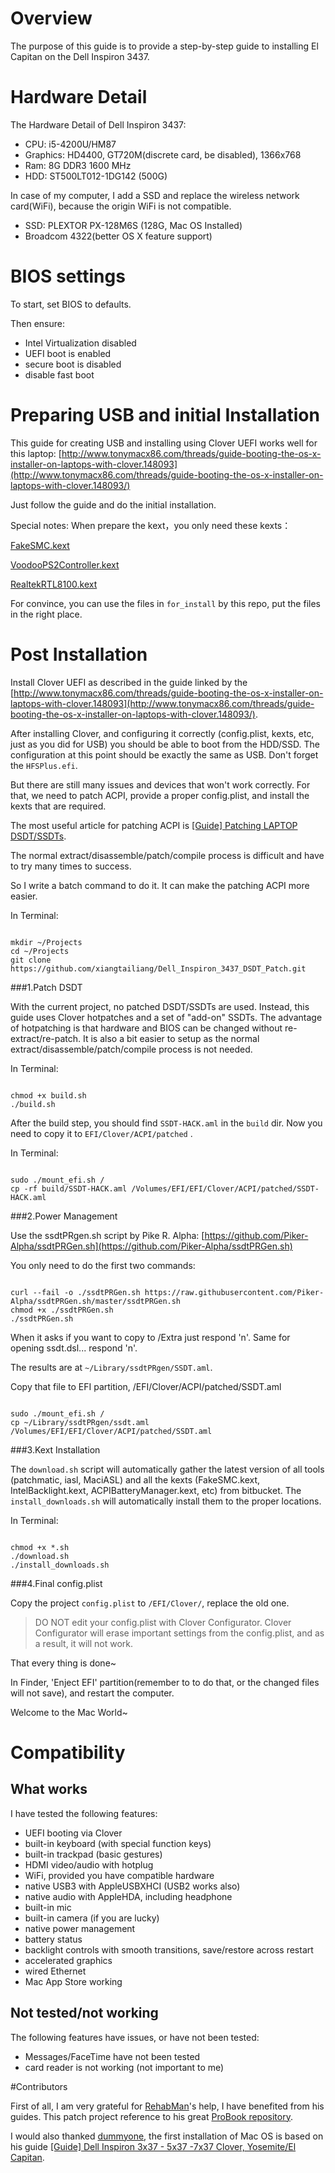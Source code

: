 # Overview

The purpose of this guide is to provide a step-by-step guide to installing El Capitan on the Dell Inspiron 3437.


# Hardware Detail

The Hardware Detail of Dell Inspiron 3437:

- CPU: i5-4200U/HM87
- Graphics: HD4400, GT720M(discrete card, be disabled), 1366x768
- Ram: 8G DDR3 1600 MHz
- HDD: ST500LT012-1DG142 (500G)

In case of my computer, I add  a SSD and replace the wireless network card(WiFi), because the origin WiFi is not compatible.

- SSD: PLEXTOR PX-128M6S (128G, Mac OS Installed)
- Broadcom 4322(better OS X feature support)


# BIOS settings

To start, set BIOS to defaults.

Then ensure:

- Intel Virtualization disabled
- UEFI boot is enabled
- secure boot is disabled
- disable fast boot


# Preparing USB and initial Installation

This guide for creating USB and installing using Clover UEFI works well for this laptop: [http://www.tonymacx86.com/threads/guide-booting-the-os-x-installer-on-laptops-with-clover.148093](http://www.tonymacx86.com/threads/guide-booting-the-os-x-installer-on-laptops-with-clover.148093/)

Just follow the guide and do the initial installation.

Special notes:
When prepare the kext，you only need these kexts：

[FakeSMC.kext](https://github.com/RehabMan/OS-X-FakeSMC-kozlek)

[VoodooPS2Controller.kext](https://github.com/RehabMan/OS-X-Voodoo-PS2-Controller)

[RealtekRTL8100.kext](http://www.insanelymac.com/forum/topic/296190-driver-for-realteks-rtl810x-fast-ethernet-series/)

For convince, you can use the files in `for_install` by this repo, put the files in the right place.

# Post Installation

Install Clover UEFI as described in the guide linked by the [http://www.tonymacx86.com/threads/guide-booting-the-os-x-installer-on-laptops-with-clover.148093](http://www.tonymacx86.com/threads/guide-booting-the-os-x-installer-on-laptops-with-clover.148093/).

After installing Clover, and configuring it correctly (config.plist, kexts, etc, just as you did for USB) you should be able to boot from the HDD/SSD. The configuration at this point should be exactly the same as USB. Don't forget the `HFSPlus.efi`.

But there are still many issues and devices that won't work correctly. For that, we need to patch ACPI, provide a proper config.plist, and install the kexts that are required.

The most useful article for patching ACPI is [[Guide] Patching LAPTOP DSDT/SSDTs](http://www.tonymacx86.com/threads/guide-patching-laptop-dsdt-ssdts.152573/).

The normal extract/disassemble/patch/compile process is difficult and have to try many times to success.

So I write a batch command to do it. It can make the patching ACPI more easier.

In Terminal:

```shell

mkdir ~/Projects
cd ~/Projects
git clone https://github.com/xiangtailiang/Dell_Inspiron_3437_DSDT_Patch.git

```

###1.Patch DSDT

With the current project, no patched DSDT/SSDTs are used. Instead, this guide uses Clover hotpatches and a set of "add-on" SSDTs. 
The advantage of hotpatching is that hardware and BIOS can be changed without re-extract/re-patch. It is also a bit easier to setup as the normal extract/disassemble/patch/compile process is not needed.

In Terminal:
```shell

chmod +x build.sh
./build.sh

```
After the build step, you should find `SSDT-HACK.aml` in the `build` dir.
Now you need to copy it to `EFI/Clover/ACPI/patched` .

In Terminal:
```shell

sudo ./mount_efi.sh /
cp -rf build/SSDT-HACK.aml /Volumes/EFI/EFI/Clover/ACPI/patched/SSDT-HACK.aml

```

###2.Power Management

Use the ssdtPRgen.sh script by Pike R. Alpha: [https://github.com/Piker-Alpha/ssdtPRGen.sh](https://github.com/Piker-Alpha/ssdtPRGen.sh)

You only need to do the first two commands:

```shell

curl --fail -o ./ssdtPRGen.sh https://raw.githubusercontent.com/Piker-Alpha/ssdtPRGen.sh/master/ssdtPRGen.sh
chmod +x ./ssdtPRGen.sh
./ssdtPRGen.sh

```

When it asks if you want to copy to /Extra just respond 'n'. Same for opening ssdt.dsl... respond 'n'.

The results are at `~/Library/ssdtPRgen/SSDT.aml`.

Copy that file to EFI partition, /EFI/Clover/ACPI/patched/SSDT.aml

```shell

sudo ./mount_efi.sh /
cp ~/Library/ssdtPRgen/ssdt.aml /Volumes/EFI/EFI/Clover/ACPI/patched/SSDT.aml

```

###3.Kext Installation

The `download.sh` script will automatically gather the latest version of all tools (patchmatic, iasl, MaciASL) and all the kexts (FakeSMC.kext, IntelBacklight.kext, ACPIBatteryManager.kext, etc) from bitbucket. The `install_downloads.sh` will automatically install them to the proper locations.

In Terminal:
```shell

chmod +x *.sh
./download.sh
./install_downloads.sh

```

###4.Final config.plist

Copy the  project `config.plist` to `/EFI/Clover/`, replace the old one.

>DO NOT edit your config.plist with Clover Configurator. Clover Configurator will erase important settings from the config.plist, and as a result, it will not work.


That every thing is done~

In Finder, 'Enject EFI' partition(remember to to do that, or the changed files will not save), and restart the computer.

Welcome to the Mac World~

# Compatibility

## What works

I have tested the following features:

- UEFI booting via Clover
- built-in keyboard (with special function keys)
- built-in trackpad (basic gestures)
- HDMI video/audio with hotplug
- WiFi, provided you have compatible hardware
- native USB3 with AppleUSBXHCI (USB2 works also)
- native audio with AppleHDA, including headphone
- built-in mic
- built-in camera (if you are lucky)
- native power management
- battery status
- backlight controls with smooth transitions, save/restore across restart
- accelerated graphics
- wired Ethernet
- Mac App Store working

## Not tested/not working

The following features have issues, or have not been tested:

- Messages/FaceTime have not been tested
- card reader is not working (not important to me)



#Contributors

First of all, I am very grateful for [RehabMan](http://www.tonymacx86.com/members/rehabman.429483/)'s help, I have benefited from his guides.
This patch project reference to his great [ProBook repository](https://github.com/RehabMan/HP-ProBook-4x30s-DSDT-Patch).

I would also thanked [dummyone](http://www.tonymacx86.com/members/dummyone.1414358/), the first installation of Mac OS is based on his guide [[Guide] Dell Inspiron 3x37 - 5x37 -7x37 Clover, Yosemite/El Capitan](http://www.tonymacx86.com/threads/guide-dell-inspiron-3x37-5x37-7x37-clover-yosemite-el-capitan.177410/).

